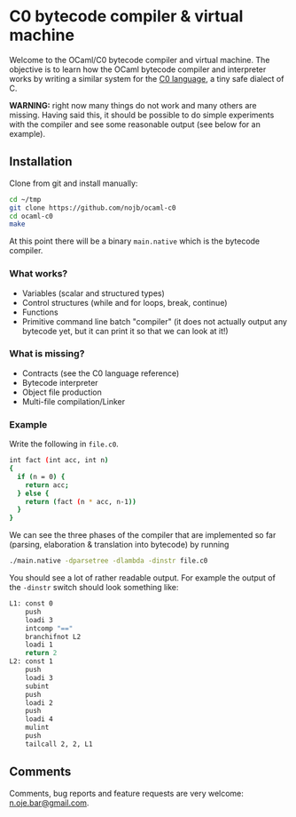 # C0 bytecode compiler & virtual machine

Welcome to the OCaml/C0 bytecode compiler and virtual machine.  The objective is
to learn how the OCaml bytecode compiler and interpreter works by writing a similar system for the
[C0 language](http://c0.typesafety.net), a tiny safe dialect of C.

**WARNING:** right now many things do not work and many others are missing. Having
said this, it should be possible to do simple experiments with the compiler and
see some reasonable output (see below for an example).

## Installation

Clone from git and install manually:
```sh
cd ~/tmp
git clone https://github.com/nojb/ocaml-c0
cd ocaml-c0
make
```
At this point there will be a binary `main.native` which is the bytecode compiler.

### What works?

- Variables (scalar and structured types)
- Control structures (while and for loops, break, continue)
- Functions
- Primitive command line batch "compiler" (it does not actually output any
  bytecode yet, but it can print it so that we can look at it!)

### What is missing?

- Contracts (see the C0 language reference)
- Bytecode interpreter
- Object file production
- Multi-file compilation/Linker

### Example

Write the following in `file.c0`.
```sh
int fact (int acc, int n)
{
  if (n = 0) {
    return acc;
  } else {
    return (fact (n * acc, n-1))
  }
}  
```

We can see the three phases of the compiler that are implemented so far
(parsing, elaboration & translation into bytecode) by running
```sh
./main.native -dparsetree -dlambda -dinstr file.c0
```
You should see a lot of rather readable output.  For example the output of the `-dinstr` switch
should look something like:
```sh
L1:	const 0
	push
	loadi 3
	intcomp "=="
	branchifnot L2
	loadi 1
	return 2
L2:	const 1
	push
	loadi 3
	subint
	push
	loadi 2
	push
	loadi 4
	mulint
	push
	tailcall 2, 2, L1
```

## Comments

Comments, bug reports and feature requests are very welcome: n.oje.bar@gmail.com.
